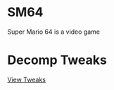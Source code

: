 # SM64
Super Mario 64 is a video game

# Decomp Tweaks
[View Tweaks](https://github.com/someone2639/sm64-patches/pull/)

